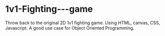 # 1v1-Fighting---game
Throw back to the original 2D 1v1 fighting game.
Using  HTML, canvas, CSS, Javascript.
A good use case for Object Oriented Programming.
